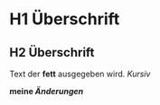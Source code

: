 # H1 Überschrift

## H2 Überschrift

Text der **fett** ausgegeben wird. *Kursiv*

**meine *Änderungen***
